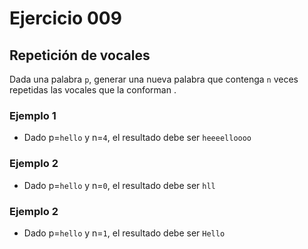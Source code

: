 # Ejercicio **009**

## Repetición de vocales

Dada una palabra `p`, generar una nueva palabra que contenga `n` veces repetidas las vocales que la conforman .

### Ejemplo 1

* Dado p=`hello` y n=`4`, el resultado debe ser `heeeelloooo`

### Ejemplo 2
* Dado p=`hello` y n=`0`, el resultado debe ser `hll`

### Ejemplo 2
* Dado p=`hello` y n=`1`, el resultado debe ser `Hello`
